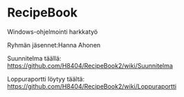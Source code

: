 # RecipeBook

Windows-ohjelmointi harkkatyö

Ryhmän jäsennet:Hanna Ahonen

Suunnitelma täällä: https://github.com/H8404/RecipeBook2/wiki/Suunnitelma

Loppuraportti löytyy täältä: https://github.com/H8404/RecipeBook2/wiki/Loppuraportti
